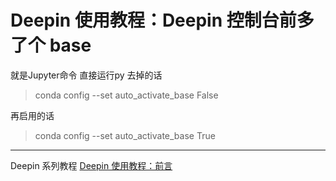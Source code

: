 # Deepin 使用教程：Deepin 控制台前多了个 base

就是Jupyter命令   直接运行py
去掉的话

> conda config --set auto_activate_base False

再启用的话

> conda config --set auto_activate_base True
---
Deepin  系列教程
[Deepin 使用教程：前言](https://blog.csdn.net/a15005784320/article/details/103083242)